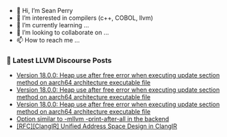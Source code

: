 - 👋 Hi, I’m Sean Perry
- 👀 I’m interested in compilers (c++, COBOL, llvm)
- 🌱 I’m currently learning ...
- 💞️ I’m looking to collaborate on ...
- 📫 How to reach me ...

<!---
s66perry/s66perry is a ✨ special ✨ repository because its `README.md` (this file) appears on your GitHub profile.
You can click the Preview link to take a look at your changes.
--->
### 📕 Latest LLVM Discourse Posts

<!-- DISCOURSE-LLVM:START -->
- [Version 18.0.0: Heap use after free error when executing update section method on aarch64 architecture executable file](https://discourse.llvm.org/t/version-18-0-0-heap-use-after-free-error-when-executing-update-section-method-on-aarch64-architecture-executable-file/79729#post_3)
- [Version 18.0.0: Heap use after free error when executing update section method on aarch64 architecture executable file](https://discourse.llvm.org/t/version-18-0-0-heap-use-after-free-error-when-executing-update-section-method-on-aarch64-architecture-executable-file/79729#post_2)
- [Version 18.0.0: Heap use after free error when executing update section method on aarch64 architecture executable file](https://discourse.llvm.org/t/version-18-0-0-heap-use-after-free-error-when-executing-update-section-method-on-aarch64-architecture-executable-file/79729#post_1)
- [Option similar to -mllvm -print-after-all in the backend](https://discourse.llvm.org/t/option-similar-to-mllvm-print-after-all-in-the-backend/79724#post_3)
- [[RFC][ClangIR] Unified Address Space Design in ClangIR](https://discourse.llvm.org/t/rfc-clangir-unified-address-space-design-in-clangir/79728#post_1)
<!-- DISCOURSE-LLVM:END -->
